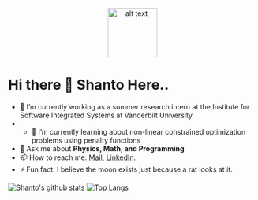 <center>
<img src="https://github.com/rahul799/rahul799/blob/master/Hi.gif" alt="alt text" width="100" height="100" />
</center>

# Hi there 👋 Shanto Here..

- 🔭 I’m currently working as a summer research intern at the Institute for Software Integrated Systems at Vanderbilt University
- - 🌱 I’m currently learning about non-linear constrained optimization problems using penalty functions
- 💬 Ask me about **Physics, Math, and Programming**
- 📫 How to reach me: [Mail](mailto:sadman-ahmed.shanto@ttu.edu), [LinkedIn](https://www.linkedin.com/in/sshanto).
- ⚡ Fun fact: I believe the moon exists just because a rat looks at it. 

[![Shanto's github stats](https://github-readme-stats.vercel.app/api?username=shanto268)](https://github.com/anuraghazra/github-readme-stats)
[![Top Langs](https://github-readme-stats.vercel.app/api/top-langs/?username=shanto268)](https://github.com/anuraghazra/github-readme-stats)


